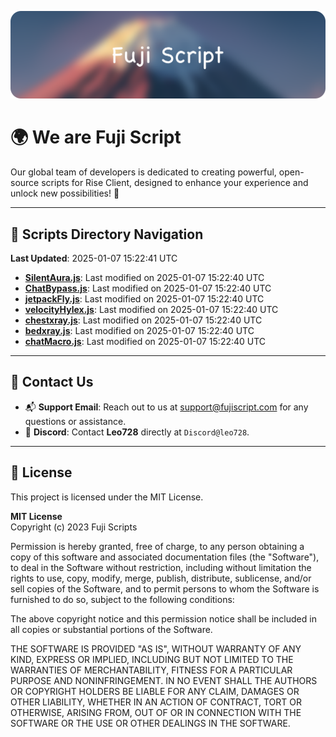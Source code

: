 ![Banner](.github/b.webp)

# 🌍 **We are Fuji Script**

Our global team of developers is dedicated to creating powerful, open-source scripts for Rise Client, designed to enhance your experience and unlock new possibilities! 🌟

---
<!-- SCRIPTS_NAVIGATION_START -->
## 📂 **Scripts Directory Navigation**

**Last Updated**: 2025-01-07 15:22:41 UTC

- **[SilentAura.js](scripts/SilentAura.js)**: Last modified on 2025-01-07 15:22:40 UTC
- **[ChatBypass.js](scripts/ChatBypass.js)**: Last modified on 2025-01-07 15:22:40 UTC
- **[jetpackFly.js](scripts/jetpackFly.js)**: Last modified on 2025-01-07 15:22:40 UTC
- **[velocityHylex.js](scripts/velocityHylex.js)**: Last modified on 2025-01-07 15:22:40 UTC
- **[chestxray.js](scripts/chestxray.js)**: Last modified on 2025-01-07 15:22:40 UTC
- **[bedxray.js](scripts/bedxray.js)**: Last modified on 2025-01-07 15:22:40 UTC
- **[chatMacro.js](scripts/chatMacro.js)**: Last modified on 2025-01-07 15:22:40 UTC

<!-- SCRIPTS_NAVIGATION_END -->

---

## 💬 **Contact Us**  
- 📬 **Support Email**: Reach out to us at [support@fujiscript.com](mailto:support@fujiscript.com) for any questions or assistance.  
- 💬 **Discord**: Contact **Leo728** directly at `Discord@leo728`.

---

## 📜 **License**

This project is licensed under the MIT License.  

**MIT License**  
Copyright (c) 2023 Fuji Scripts  

Permission is hereby granted, free of charge, to any person obtaining a copy of this software and associated documentation files (the "Software"), to deal in the Software without restriction, including without limitation the rights to use, copy, modify, merge, publish, distribute, sublicense, and/or sell copies of the Software, and to permit persons to whom the Software is furnished to do so, subject to the following conditions:  

The above copyright notice and this permission notice shall be included in all copies or substantial portions of the Software.  

THE SOFTWARE IS PROVIDED "AS IS", WITHOUT WARRANTY OF ANY KIND, EXPRESS OR IMPLIED, INCLUDING BUT NOT LIMITED TO THE WARRANTIES OF MERCHANTABILITY, FITNESS FOR A PARTICULAR PURPOSE AND NONINFRINGEMENT. IN NO EVENT SHALL THE AUTHORS OR COPYRIGHT HOLDERS BE LIABLE FOR ANY CLAIM, DAMAGES OR OTHER LIABILITY, WHETHER IN AN ACTION OF CONTRACT, TORT OR OTHERWISE, ARISING FROM, OUT OF OR IN CONNECTION WITH THE SOFTWARE OR THE USE OR OTHER DEALINGS IN THE SOFTWARE.  
